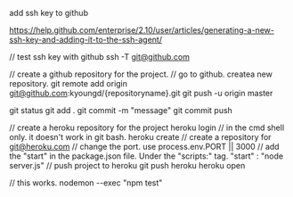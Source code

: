 add ssh key to github

https://help.github.com/enterprise/2.10/user/articles/generating-a-new-ssh-key-and-adding-it-to-the-ssh-agent/

// test ssh key with github
ssh -T git@github.com  

// create a github repository for the project.
// go to github.
createa  new repository.
git remote add origin git@github.com:kyoungd/{repositoryname}.git
git push -u origin master

git status
git add .
git commit -m "message"
git commit push

// create a heroku repository for the project
heroku login   // in the cmd shell only. it doesn't work in git bash.
heroku create	// create a repository for git@heroku.com
// change the port.  use
process.env.PORT || 3000
// add the "start" in the package.json file.  Under the "scripts:" tag.
"start" : "node server.js"
// push project to heroku
git push heroku
heroku open

// this works.
nodemon --exec "npm test"
